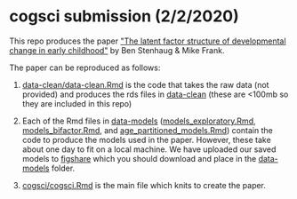# cogsci submission (2/2/2020)

This repo produces the paper ["The latent factor structure of developmental change in early childhood"](cogsci/cogsci.pdf) by Ben Stenhaug & Mike Frank.

The paper can be reproduced as follows:

1. [data-clean/data-clean.Rmd](data-clean/data-clean.Rmd) is the code that takes the raw data (not provided) and produces the rds files in [data-clean](data-clean) (these are <100mb so they are included in this repo)

2. Each of the Rmd files in [data-models](data-models) ([models_exploratory.Rmd](data-models/models_exploratory.Rmd), [models_bifactor.Rmd](data-models/models_bifactor.Rmd), and [age_partitioned_models.Rmd](data-models/age_partitioned_models.Rmd)) contain the code to produce the models used in the paper. However, these take about one day to fit on a local machine. We have uploaded our saved models to [figshare](https://figshare.com/projects/The_latent_factor_structure_of_developmental_change_in_early_childhood/75189) which you should download and place in the [data-models](data-models) folder.

3. [cogsci/cogsci.Rmd](cogsci/cogsci.Rmd) is the main file which knits to create the paper.
